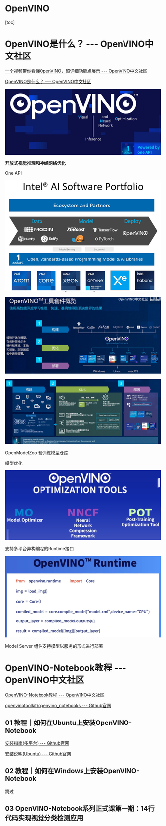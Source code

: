 # OpenVINO

[toc]

# OpenVINO是什么？ --- OpenVINO中文社区

[一个视频带你看懂OpenVINO，超详细功能点展示 --- OpenVINO中文社区](https://www.bilibili.com/video/BV1iN4y1w7HH/)

[OpenVINO是什么？ --- OpenVINO中文社区 ](https://www.bilibili.com/video/BV1dg4y1p7e9/)

![](../Pics/vino000.png)

**开放式视觉推理和神经网络优化**

One API

![](../Pics/vino001.png)

![](../Pics/vino002.png)

![](../Pics/vino003.png)

OpenModelZoo 预训练模型仓库

模型优化

![](../Pics/vino004.png)

支持多平台异构编程的Runtime接口

![](../Pics/vino005.png)

Model Server 组件支持模型以服务的形式进行部署



# OpenVINO-Notebook教程 --- OpenVINO中文社区

[OpenVINO-Notebook教程 --- OpenVINO中文社区](https://space.bilibili.com/38566875/channel/collectiondetail?sid=145944)

[openvinotoolkit/openvino_notebooks --- Github官网](https://github.com/openvinotoolkit/openvino_notebooks)

## 01 教程｜如何在Ubuntu上安装OpenVINO-Notebook

[安装指南(多平台) --- Github官网](https://github.com/openvinotoolkit/openvino_notebooks/blob/main/README_cn.md#-%E5%AE%89%E8%A3%85%E6%8C%87%E5%8D%97)

[安装说明(Ubuntu) --- Github官网](https://github.com/openvinotoolkit/openvino_notebooks/wiki/Ubuntu)

## 02 教程｜如何在Windows上安装OpenVINO-Notebook

跳过

## 03 OpenVINO-Notebook系列正式课第一期：14行代码实现视觉分类检测应用


















